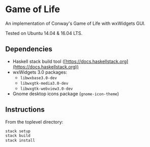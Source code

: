 
# Game of Life

An implementation of Conway's Game of Life with wxWidgets GUI.

Tested on Ubuntu 14.04 & 16.04 LTS.

## Dependencies

* Haskell stack build tool ([https://docs.haskellstack.org](https://docs.haskellstack.org))
* wxWidgets 3.0 packages:
     - `libwxbase3.0-dev`
     - `libwxgtk-media3.0-dev`
     - `libwxgtk-webview3.0-dev`
* Gnome desktop icons package (`gnome-icon-theme`)

## Instructions

From the toplevel directory:

~~~sh
stack setup
stack build
stack install
~~~

